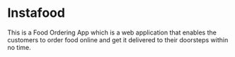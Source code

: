 # Instafood
This is a Food Ordering App which is a web application that enables the customers to order food online and get it delivered to their doorsteps within no time.
